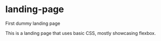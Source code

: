# landing-page

First dummy landing page

This is a landing page that uses basic CSS, mostly showcasing flexbox.
